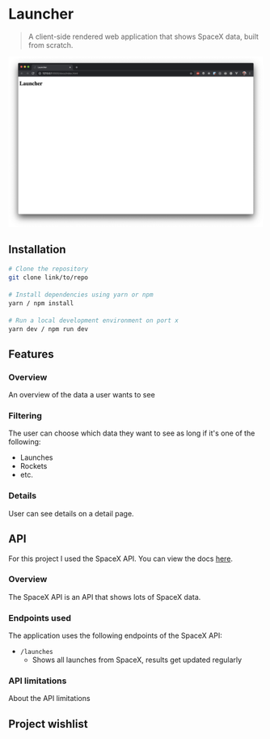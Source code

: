 # Launcher

> A client-side rendered web application that shows SpaceX data, built from scratch.

![Launcher home page](assets/launcher-home-page.png)

## Installation
```bash
# Clone the repository
git clone link/to/repo

# Install dependencies using yarn or npm
yarn / npm install

# Run a local development environment on port x
yarn dev / npm run dev
```

## Features
### Overview
An overview of the data a user wants to see

### Filtering
The user can choose which data they want to see as long if it's one of the following:
- Launches
- Rockets
- etc.

### Details
User can see details on a detail page.

## API
For this project I used the SpaceX API. You can view the docs [here]().

### Overview
The SpaceX API is an API that shows lots of SpaceX data.

### Endpoints used
The application uses the following endpoints of the SpaceX API:

- `/launches`
	- Shows all launches from SpaceX, results get updated regularly

### API limitations
About the API limitations

## Project wishlist


<!-- How about a license here? 📜 (or is it a licence?) 🤷 -->
